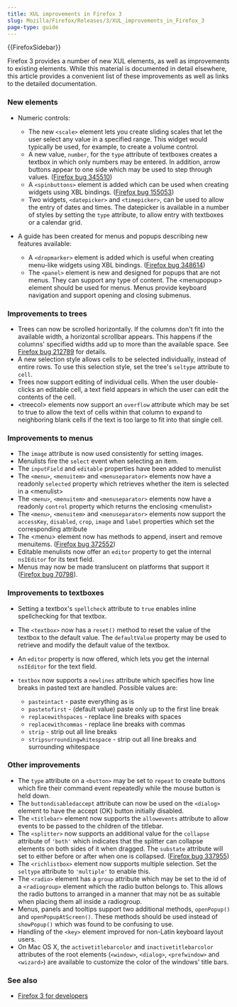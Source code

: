 ```yaml
---
title: XUL improvements in Firefox 3
slug: Mozilla/Firefox/Releases/3/XUL_improvements_in_Firefox_3
page-type: guide
---
```


{{FirefoxSidebar}}

Firefox 3 provides a number of new XUL elements, as well as improvements to existing elements. While this material is documented in detail elsewhere, this article provides a convenient list of these improvements as well as links to the detailed documentation.

### New elements

- Numeric controls:

  - The new `<scale>` element lets you create sliding scales that let the user select any value in a specified range. This widget would typically be used, for example, to create a volume control.
  - A new value, `number`, for the `type` attribute of textboxes creates a textbox in which only numbers may be entered. In addition, arrow buttons appear to one side which may be used to step through values. ([Firefox bug 345510](https://bugzil.la/345510))
  - A `<spinbuttons>` element is added which can be used when creating widgets using XBL bindings. ([Firefox bug 155053](https://bugzil.la/155053))
  - Two widgets, `<datepicker>` and `<timepicker>`, can be used to allow the entry of dates and times. The datepicker is available in a number of styles by setting the `type` attribute, to allow entry with textboxes or a calendar grid. 

- A guide has been created for menus and popups describing new features available:

  - A `<dropmarker>` element is added which is useful when creating menu-like widgets using XBL bindings. ([Firefox bug 348614](https://bugzil.la/348614))
  - The `<panel>` element is new and designed for popups that are not menus. They can support any type of content. The \<menupopup> element should be used for menus. Menus provide keyboard navigation and support opening and closing submenus.

### Improvements to trees

- Trees can now be scrolled horizontally. If the columns don't fit into the available width, a horizontal scrollbar appears. This happens if the columns' specified widths add up to more than the available space. See [Firefox bug 212789](https://bugzil.la/212789) for details.
- A new selection style allows cells to be selected individually, instead of entire rows. To use this selection style, set the tree's `seltype` attribute to `cell`.
- Trees now support editing of individual cells. When the user double-clicks an editable cell, a text field appears in which the user can edit the contents of the cell.
- \<treecol> elements now support an `overflow` attribute which may be set to true to allow the text of cells within that column to expand to neighboring blank cells if the text is too large to fit into that single cell.

### Improvements to menus

- The `image` attribute is now used consistently for setting images.
- Menulists fire the `select` event when selecting an item.
- The `inputField` and `editable` properties have been added to menulist
- The `<menu>`, `<menuitem>` and `<menuseparator>` elements now have a readonly `selected` property which retrieves whether the item is selected in a \<menulist>
- The `<menu>`, `<menuitem>` and `<menuseparator>` elements now have a readonly `control` property which returns the enclosing \<menulist>
- The `<menu>`, `<menuitem>` and `<menuseparator>` elements now support the `accessKey`, `disabled`, `crop`, `image` and `label` properties which set the corresponding attribute
- The \<menu> element now has methods to append, insert and remove menuitems. ([Firefox bug 372552](https://bugzil.la/372552))
- Editable menulists now offer an `editor` property to get the internal `nsIEditor` for its text field.
- Menus may now be made translucent on platforms that support it ([Firefox bug 70798](https://bugzil.la/70798)).

### Improvements to textboxes

- Setting a textbox's `spellcheck` attribute to `true` enables inline spellchecking for that textbox.
- The `<textbox>` now has a `reset()` method to reset the value of the textbox to the default value. The `defaultValue` property may be used to retrieve and modify the default value of the textbox.
- An `editor` property is now offered, which lets you get the internal `nsIEditor` for the text field.
- `textbox` now supports a `newlines` attribute which specifies how line breaks in pasted text are handled. Possible values are:

  - `pasteintact` - paste everything as is
  - `pastetofirst` - (default value) paste only up to the first line break
  - `replacewithspaces` - replace line breaks with spaces
  - `replacewithcommas` - replace line breaks with commas
  - `strip` - strip out all line breaks
  - `stripsurroundingwhitespace` - strip out all line breaks and surrounding whitespace

### Other improvements

- The `type` attribute on a `<button>` may be set to `repeat` to create buttons which fire their command event repeatedly while the mouse button is held down.
- The `buttondisabledaccept` attribute can now be used on the `<dialog>` element to have the accept (OK) button initially disabled.
- The `<titlebar>` element now supports the `allowevents` attribute to allow events to be passed to the children of the titlebar.
- The `<splitter>` now supports an additional value for the `collapse` attribute of `'both'` which indicates that the splitter can collapse elements on both sides of it when dragged. The `substate` attribute will set to either before or after when one is collapsed. ([Firefox bug 337955](https://bugzil.la/337955))
- The `<richlistbox>` element now supports multiple selection. Set the `seltype` attribute to `'multiple'` to enable this.
- The `<radio>` element has a `group` attribute which may be set to the id of a `<radiogroup>` element which the radio button belongs to. This allows the radio buttons to arranged in a manner that may not be as suitable when placing them all inside a radiogroup.
- Menus, panels and tooltips support two additional methods, `openPopup()` and `openPopupAtScreen()`. These methods should be used instead of `showPopup()` which was found to be confusing to use.
- Handling of the `<key>` element improved for non-Latin keyboard layout users.
- On Mac OS X, the `activetitlebarcolor` and `inactivetitlebarcolor` attributes of the root elements (`<window>`, `<dialog>`, `<prefwindow>` and `<wizard>`) are available to customize the color of the windows' title bars.

### See also

- [Firefox 3 for developers](/en-US/docs/Mozilla/Firefox/Releases/3)
